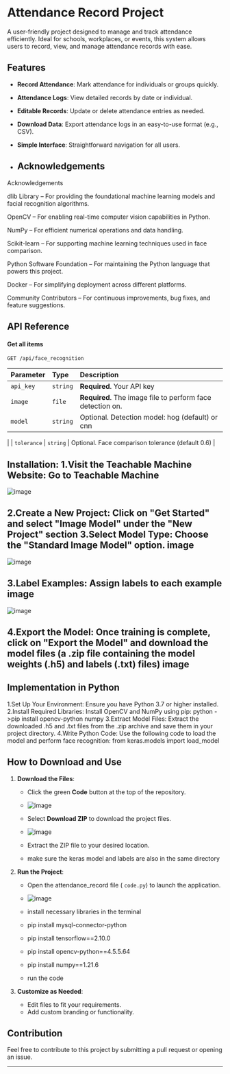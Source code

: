 # Attendance Record Project

A user-friendly project designed to manage and track attendance efficiently. Ideal for schools, workplaces, or events, this system allows users to record, view, and manage attendance records with ease.

## Features
- **Record Attendance**: Mark attendance for individuals or groups quickly.
- **Attendance Logs**: View detailed records by date or individual.
- **Editable Records**: Update or delete attendance entries as needed.
- **Download Data**: Export attendance logs in an easy-to-use format (e.g., CSV).
- **Simple Interface**: Straightforward navigation for all users.



- ## Acknowledgements

Acknowledgements

dlib Library – For providing the foundational machine learning models and facial recognition algorithms.

OpenCV – For enabling real-time computer vision capabilities in Python.

NumPy – For efficient numerical operations and data handling.

Scikit-learn – For supporting machine learning techniques used in face comparison.

Python Software Foundation – For maintaining the Python language that powers this project.

Docker – For simplifying deployment across different platforms.

Community Contributors – For continuous improvements, bug fixes, and feature suggestions.


## API Reference

#### Get all items

```http
GET /api/face_recognition
```


| Parameter | Type     | Description                |
| :-------- | :------- | :------------------------- |
| `api_key` | `string` | **Required**. Your API key |
| `image` | `file` | **Required**. The image file to perform face detection on. |
| `model` | `string` | Optional. Detection model: hog (default) or cnn
 |
| `tolerance` | `string` | Optional. Face comparison tolerance (default 0.6)
|





## Installation: 1.Visit the Teachable Machine Website: Go to Teachable Machine

![image](https://github.com/user-attachments/assets/ef1ebfa4-2020-43fc-a12d-802e30662eba)

## 2.Create a New Project: Click on "Get Started" and select "Image Model" under the "New Project" section 3.Select Model Type: Choose the "Standard Image Model" option. image

![image](https://github.com/user-attachments/assets/7c9d2a31-e40a-4e17-a9b0-54628adfe6de)

## 3.Label Examples: Assign labels to each example image

![image](https://github.com/user-attachments/assets/8729ef01-315c-4470-87a2-b8982fe6a982)

## 4.Export the Model: Once training is complete, click on "Export the Model" and download the model files (a .zip file containing the model weights (.h5) and labels (.txt) files) image


## Implementation in Python 

1.Set Up Your Environment: Ensure you have Python 3.7 or higher installed.
2.Install Required Libraries: Install OpenCV and NumPy using pip: python ->pip install opencv-python numpy
3.Extract Model Files: Extract the downloaded .h5 and .txt files from the .zip archive and save them in your project directory.
4.Write Python Code: Use the following code to load the model and perform face recognition: from keras.models import load_model 


## How to Download and Use
1. **Download the Files**:
   - Click the green **Code** button at the top of the repository.
   - ![image](https://github.com/user-attachments/assets/597b4581-f49a-4c25-bfd2-4d71bf3c902e)

   - Select **Download ZIP** to download the project files.
   - ![image](https://github.com/user-attachments/assets/43d7a272-21c3-4968-a663-2f54fa4c53b3)

   - Extract the ZIP file to your desired location.
   - make sure the keras model and labels are also in the same directory

2. **Run the Project**:
   - Open the attendance_record file ( `code.py`) to launch the application.
   - ![image](https://github.com/user-attachments/assets/b9b03de3-067b-4d7c-8ca6-033c679c71cd)

   - install necessary libraries in the terminal 
   - pip install mysql-connector-python
   - pip install tensorflow==2.10.0
   - pip install opencv-python==4.5.5.64
   - pip install numpy==1.21.6
   - run the code
3. **Customize as Needed**:
   - Edit files to fit your requirements.
   - Add custom branding or functionality.


## Contribution
Feel free to contribute to this project by submitting a pull request or opening an issue.

---
